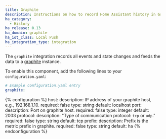 ```yaml
---
title: Graphite
description: Instructions on how to record Home Assistant history in Graphite.
ha_category:
  - History
ha_release: 0.13
ha_domain: graphite
ha_iot_class: Local Push
ha_integration_type: integration
---
```


The `graphite` integration records all events and state changes and feeds the data to a [graphite](http://graphiteapp.org/) instance.

To enable this component, add the following lines to your `configuration.yaml`:

```yaml
# Example configuration.yaml entry
graphite:
```

{% configuration %}
host:
  description: IP address of your graphite host, e.g., 192.168.1.10.
  required: false
  type: string
  default: localhost
port:
  description: Port on graphite host.
  required: false
  type: integer
  default: 2003
protocol:
  description: "Type of communication protocol: `tcp` or `udp`."
  required: false
  type: string
  default: tcp
prefix:
  description: Prefix is the metric prefix in graphite.
  required: false
  type: string
  default: ha
{% endconfiguration %}
